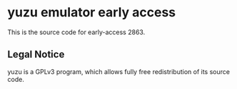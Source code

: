 yuzu emulator early access
=============

This is the source code for early-access 2863.

## Legal Notice

yuzu is a GPLv3 program, which allows fully free redistribution of its source code.